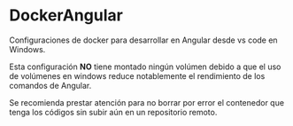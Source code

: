 # DockerAngular

Configuraciones de docker para desarrollar en Angular desde vs code en Windows.

Esta configuración **NO** tiene montado ningún volúmen debido a que el uso de volúmenes en windows reduce notablemente el rendimiento de los comandos de Angular. 

Se recomienda prestar atención para no borrar por error el contenedor que tenga los códigos sin subir aún en un repositorio remoto.
